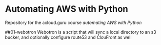 # Automating AWS with Python
Repository for the acloud.guru course *automating AWS with Python*

##01-webotron
Webotron is a script that will sync a local directory to an s3
bucker, and optionally configure route53 and ClouFront as well

